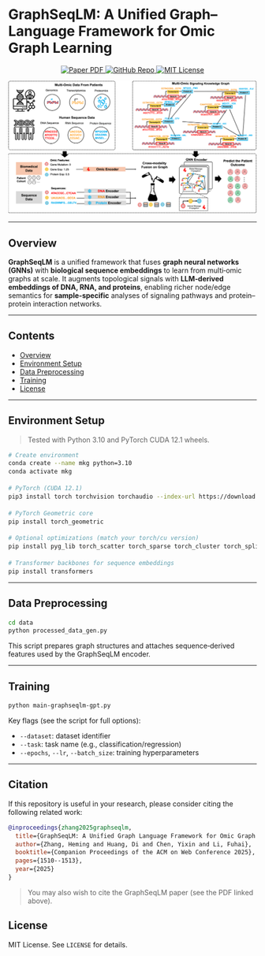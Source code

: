 # GraphSeqLM: A Unified Graph–Language Framework for Omic Graph Learning

<p align="center">
  <a href="https://dl.acm.org/doi/pdf/10.1145/3701716.3715503">
    <img src="https://img.shields.io/badge/Paper-ACM%20DL-0A7BBB" alt="Paper PDF">
  </a>
  <a href="https://github.com/FuhaiLiAiLab/GraphSeqLM">
    <img src="https://img.shields.io/badge/GitHub-GraphSeqLM-181717?logo=github" alt="GitHub Repo">
  </a>
  <a href="#license">
    <img src="https://img.shields.io/badge/License-MIT-green" alt="MIT License">
  </a>
</p>

![Figure 1](./figures/F1.png)

---

## Overview

**GraphSeqLM** is a unified framework that fuses **graph neural networks (GNNs)** with **biological sequence embeddings** to learn from multi‑omic graphs at scale. It augments topological signals with **LLM‑derived embeddings of DNA, RNA, and proteins**, enabling richer node/edge semantics for **sample‑specific** analyses of signaling pathways and protein–protein interaction networks.

---

## Contents

- [Overview](#overview)
- [Environment Setup](#environment-setup)
- [Data Preprocessing](#data-preprocessing)
- [Training](#training)
- [License](#license)

---

## Environment Setup

> Tested with Python 3.10 and PyTorch CUDA 12.1 wheels.

```bash
# Create environment
conda create --name mkg python=3.10
conda activate mkg

# PyTorch (CUDA 12.1)
pip3 install torch torchvision torchaudio --index-url https://download.pytorch.org/whl/cu121

# PyTorch Geometric core
pip install torch_geometric

# Optional optimizations (match your torch/cu version)
pip install pyg_lib torch_scatter torch_sparse torch_cluster torch_spline_conv   -f https://data.pyg.org/whl/torch-2.2.0+cu121.html

# Transformer backbones for sequence embeddings
pip install transformers
```

---

## Data Preprocessing

```bash
cd data
python processed_data_gen.py
```

This script prepares graph structures and attaches sequence‑derived features used by the GraphSeqLM encoder.

---

## Training

```bash
python main-graphseqlm-gpt.py
```

Key flags (see the script for full options):

- `--dataset`: dataset identifier  
- `--task`: task name (e.g., classification/regression)  
- `--epochs`, `--lr`, `--batch_size`: training hyperparameters

---

## Citation

If this repository is useful in your research, please consider citing the following related work:

```bibtex
@inproceedings{zhang2025graphseqlm,
  title={GraphSeqLM: A Unified Graph Language Framework for Omic Graph Learning},
  author={Zhang, Heming and Huang, Di and Chen, Yixin and Li, Fuhai},
  booktitle={Companion Proceedings of the ACM on Web Conference 2025},
  pages={1510--1513},
  year={2025}
}
```

> You may also wish to cite the GraphSeqLM paper (see the PDF linked above).

## License

MIT License. See `LICENSE` for details.
